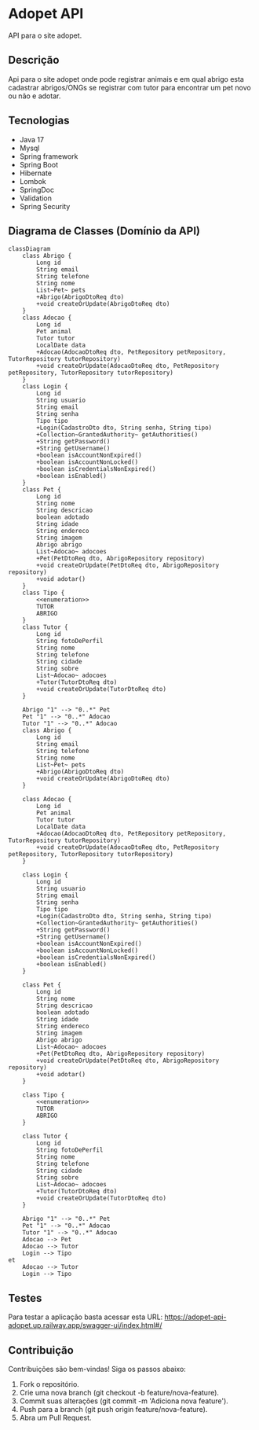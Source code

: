 # Adopet API
API para o site adopet.

## Descrição
Api para o site adopet onde pode registrar animais e em qual abrigo esta cadastrar abrigos/ONGs se registrar com tutor para encontrar um pet novo ou não e adotar.

## Tecnologias
- Java 17
- Mysql
- Spring framework
- Spring Boot
- Hibernate
- Lombok
- SpringDoc
- Validation
- Spring Security

## Diagrama de Classes (Domínio da API)
```mermaid
classDiagram
    class Abrigo {
        Long id
        String email
        String telefone
        String nome
        List~Pet~ pets
        +Abrigo(AbrigoDtoReq dto)
        +void createOrUpdate(AbrigoDtoReq dto)
    }
    class Adocao {
        Long id
        Pet animal
        Tutor tutor
        LocalDate data
        +Adocao(AdocaoDtoReq dto, PetRepository petRepository, TutorRepository tutorRepository)
        +void createOrUpdate(AdocaoDtoReq dto, PetRepository petRepository, TutorRepository tutorRepository)
    }
    class Login {
        Long id
        String usuario
        String email
        String senha
        Tipo tipo
        +Login(CadastroDto dto, String senha, String tipo)
        +Collection~GrantedAuthority~ getAuthorities()
        +String getPassword()
        +String getUsername()
        +boolean isAccountNonExpired()
        +boolean isAccountNonLocked()
        +boolean isCredentialsNonExpired()
        +boolean isEnabled()
    }
    class Pet {
        Long id
        String nome
        String descricao
        boolean adotado
        String idade
        String endereco
        String imagem
        Abrigo abrigo
        List~Adocao~ adocoes
        +Pet(PetDtoReq dto, AbrigoRepository repository)
        +void createOrUpdate(PetDtoReq dto, AbrigoRepository repository)
        +void adotar()
    }
    class Tipo {
        <<enumeration>>
        TUTOR
        ABRIGO
    }
    class Tutor {
        Long id
        String fotoDePerfil
        String nome
        String telefone
        String cidade
        String sobre
        List~Adocao~ adocoes
        +Tutor(TutorDtoReq dto)
        +void createOrUpdate(TutorDtoReq dto)
    }

    Abrigo "1" --> "0..*" Pet
    Pet "1" --> "0..*" Adocao
    Tutor "1" --> "0..*" Adocao
    class Abrigo {
        Long id
        String email
        String telefone
        String nome
        List~Pet~ pets
        +Abrigo(AbrigoDtoReq dto)
        +void createOrUpdate(AbrigoDtoReq dto)
    }
    
    class Adocao {
        Long id
        Pet animal
        Tutor tutor
        LocalDate data
        +Adocao(AdocaoDtoReq dto, PetRepository petRepository, TutorRepository tutorRepository)
        +void createOrUpdate(AdocaoDtoReq dto, PetRepository petRepository, TutorRepository tutorRepository)
    }
    
    class Login {
        Long id
        String usuario
        String email
        String senha
        Tipo tipo
        +Login(CadastroDto dto, String senha, String tipo)
        +Collection~GrantedAuthority~ getAuthorities()
        +String getPassword()
        +String getUsername()
        +boolean isAccountNonExpired()
        +boolean isAccountNonLocked()
        +boolean isCredentialsNonExpired()
        +boolean isEnabled()
    }
    
    class Pet {
        Long id
        String nome
        String descricao
        boolean adotado
        String idade
        String endereco
        String imagem
        Abrigo abrigo
        List~Adocao~ adocoes
        +Pet(PetDtoReq dto, AbrigoRepository repository)
        +void createOrUpdate(PetDtoReq dto, AbrigoRepository repository)
        +void adotar()
    }
    
    class Tipo {
        <<enumeration>>
        TUTOR
        ABRIGO
    }
    
    class Tutor {
        Long id
        String fotoDePerfil
        String nome
        String telefone
        String cidade
        String sobre
        List~Adocao~ adocoes
        +Tutor(TutorDtoReq dto)
        +void createOrUpdate(TutorDtoReq dto)
    }

    Abrigo "1" --> "0..*" Pet
    Pet "1" --> "0..*" Adocao
    Tutor "1" --> "0..*" Adocao
    Adocao --> Pet
    Adocao --> Tutor 
    Login --> Tipo
et
    Adocao --> Tutor
    Login --> Tipo

```

## Testes
Para testar a aplicação basta acessar esta URL:
https://adopet-api-adopet.up.railway.app/swagger-ui/index.html#/

## Contribuição

Contribuições são bem-vindas! Siga os passos abaixo:

1. Fork o repositório.
2. Crie uma nova branch (git checkout -b feature/nova-feature).
3. Commit suas alterações (git commit -m 'Adiciona nova feature').
4. Push para a branch (git push origin feature/nova-feature).
5. Abra um Pull Request.

